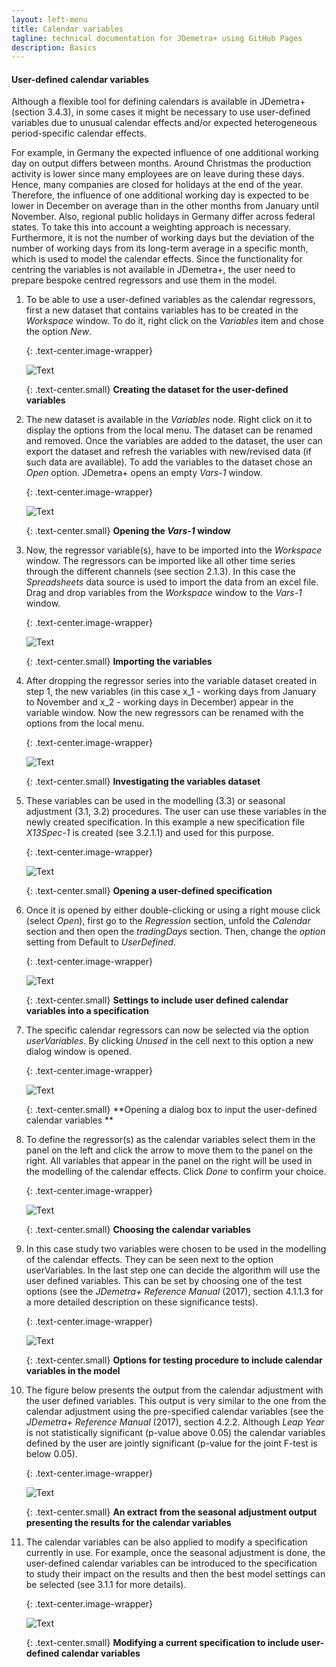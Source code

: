 ```yaml
---
layout: left-menu
title: Calendar variables
tagline: technical documentation for JDemetra+ using GitHub Pages
description: Basics
---
```




#### User-defined calendar variables


Although a flexible tool for defining calendars is available
in JDemetra+ (section 3.4.3), in some cases it might be necessary to use 
user-defined variables due to unusual calendar effects and/or
expected heterogeneous period-specific calendar effects.

For example, in Germany the expected influence of one additional working
day on output differs between months. Around Christmas the production
activity is lower since many employees are on leave during these days.
Hence, many companies are closed for holidays at the end of the year.
Therefore, the influence of one additional working day is expected to be
lower in December on average than in the other months from January
until November. Also, regional public holidays in Germany differ
across federal states. To take this into account a weighting approach is
necessary. Furthermore, it is not the number of working days but the
deviation of the number of working days from its long-term average in a
specific month, which is used to model the calendar effects. Since the
functionality for centring the variables is not available in JDemetra+,
the user need to prepare bespoke centred regressors and use them
in the model.

1.  To be able to use a user-defined variables as the calendar
    regressors, first a new dataset that contains variables has to be
    created in the *Workspace* window. To do it, right click on the
    *Variables* item and chose the option *New*.


	{: .text-center.image-wrapper}

	![Text](/assets/img/user-guide/UG_SA_image25.jpg)

	{: .text-center.small}
	**Creating the dataset for the user-defined variables**


2.  The new dataset is available in the *Variables* node. Right click on
    it to display the options from the local menu. The dataset can be
    renamed and removed. Once the variables are added to the dataset,
    the user can export the dataset and refresh the variables with
    new/revised data (if such data are available). To add the variables
    to the dataset chose an *Open* option. JDemetra+ opens an empty
    *Vars-1* window.


	{: .text-center.image-wrapper}

	![Text](/assets/img/user-guide/UG_SA_image26.jpg)

	{: .text-center.small}
	**Opening the *Vars-1* window**


3.  Now, the regressor variable(s),
    have to be imported into the *Workspace* window. The regressors can
    be imported like all other time series through the different
    channels (see section 2.1.3). In this case the *Spreadsheets* data
    source is used to import the data from an excel file. Drag and drop
    variables from the *Workspace* window to the *Vars-1* window.


	{: .text-center.image-wrapper}

	![Text](/assets/img/user-guide/UG_SA_image27.jpg)

	{: .text-center.small}
	**Importing the variables**


4.  After dropping the regressor series into the variable dataset
    created in step 1, the new variables (in this case x\_1 -
    working days from January to November and x\_2 - working days in
    December) appear in the variable window. Now the new regressors can
    be renamed with the options from the local menu.


	{: .text-center.image-wrapper}

	![Text](/assets/img/user-guide/UG_SA_image28.jpg)

	{: .text-center.small}
	**Investigating the variables dataset**


5.  These variables can be used in the modelling (3.3) or seasonal
    adjustment (3.1, 3.2) procedures. The user can use these variables
    in the newly created specification. In this example a new
    specification file *X13Spec-1* is created (see 3.2.1.1) and used for
    this purpose.


	{: .text-center.image-wrapper}

	![Text](/assets/img/user-guide/UG_SA_image29.jpg)

	{: .text-center.small}
	**Opening a user-defined specification**


6.  Once it is opened by either double-clicking or using a right mouse click
    (select *Open*), first go to the *Regression* section, unfold the
    *Calendar* section and then open the *tradingDays* section. Then,
    change the *option* setting from Default to *UserDefined*.


	{: .text-center.image-wrapper}

	![Text](/assets/img/user-guide/UG_SA_image30.jpg)

	{: .text-center.small}
	**Settings to include user defined calendar variables into a specification**
	

7.  The specific calendar regressors can now be selected via the option
    *userVariables*. By clicking *Unused* in the cell next to this
    option a new dialog window is opened.


	{: .text-center.image-wrapper}

	![Text](/assets/img/user-guide/UG_SA_image31.jpg)

	{: .text-center.small}
	**Opening a dialog box to input the user-defined calendar variables **


8.  To define the regressor(s) as the calendar variables select them in
    the panel on the left and click the arrow to move them to the panel
    on the right. All variables that appear in the panel on the right
    will be used in the modelling of the calendar effects. Click *Done*
    to confirm your choice.


	{: .text-center.image-wrapper}

	![Text](/assets/img/user-guide/UG_SA_image32.jpg)

	{: .text-center.small}
	**Choosing the calendar variables**


9.  In this case study two variables were chosen to be used in the
    modelling of the calendar effects. They can be seen next to the
    option userVariables. In the last step one can decide the algorithm
    will use the user defined variables. This can be set by choosing one
    of the test options (see the *JDemetra+ Reference Manual* (2017),
    section 4.1.1.3 for a more detailed description on these
    significance tests).


	{: .text-center.image-wrapper}

	![Text](/assets/img/user-guide/UG_SA_image33.jpg)

	{: .text-center.small}
	**Options for testing procedure to include calendar variables in the model**


10. The figure below presents the output from the calendar adjustment
    with the user defined variables. This output is very similar to the
    one from the calendar adjustment using the pre-specified calendar
    variables (see the *JDemetra+ Reference Manual* (2017), section
    4.2.2. Although *Leap Year* is not statistically significant (p-value above 0.05)
    the calendar variables defined by the user are jointly significant
    (p-value for the joint F-test is below 0.05).


	{: .text-center.image-wrapper}

	![Text](/assets/img/user-guide/UG_SA_image34.jpg)

	{: .text-center.small}
	**An extract from the seasonal adjustment output presenting the results for the calendar variables**
	

11. The calendar variables can be also applied to modify a specification
    currently in use. For example, once the seasonal adjustment is done,
    the user-defined calendar variables can be introduced to the
    specification to study their impact on the results and then the
    best model settings can be selected (see 3.1.1 for more details).


	{: .text-center.image-wrapper}

	![Text](/assets/img/user-guide/UG_SA_image35.jpg)

	{: .text-center.small}
	**Modifying a current specification to include user-defined calendar variables**
